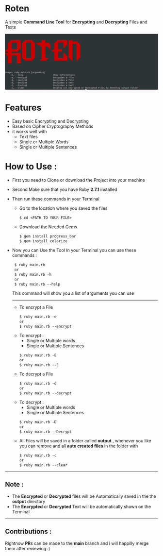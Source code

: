 # Roten
A simple **Command Line Tool** for **Encrypting** and **Decrypting** Files and Texts

![Screen Shot from Terminal](./screenshot.png)

# Features

* Easy basic Encrypting and Decrypting
* Based on Cipher Cryptography Methods
* it works well with
  * Text files
  * Single or Multiple Words
  * Single or Multiple Sentences

# How to Use :

* First you need to Clone or download the Project into your machine
* Second Make sure that you have Ruby **2.7.1** installed
* Then run these commands in your Terminal
    * Go to the location where you saved the files
      ```
      $ cd <PATH TO YOUR FILE>
      ```
    * Download the Needed Gems
      ```
      $ gem install progress_bar
      $ gem install colorize
      ```
* Now you can Use the Tool
  In your Terminal you can use these commands :
   ```
    $ ruby main.rb
    or
    $ ruby main.rb -h
    or
    $ ruby main.rb --help
    ```
    This command will show you a list of arguments you can use

  --------------------------
  * To encrypt a File
    ```
    $ ruby main.rb -e
    or
    $ ruby main.rb --encrypt
    ```
  * To encrypt :
    *  Single or Multiple words
    *  Single or Multiple Sentences
    ```
    $ ruby main.rb -E
    or
    $ ruby main.rb --E
    ```
  * To decrypt a File
    ```
    $ ruby main.rb -d
    or
    $ ruby main.rb --decrypt
    ```
  * To decrypt :
    *  Single or Multiple words
    *  Single or Multiple Sentences
    ```
    $ ruby main.rb -D
    or
    $ ruby main.rb --Decrypt
    ```
  * All Files will be saved in a folder called **output** , whenever you like you can remove and all **auto created files** in the folder with
    ```
    $ ruby main.rb -c
    or
    $ ruby main.rb --clear
    ```
-----------------------------------------
## Note :
  * The **Encrypted** or **Decrypted** files will be Automatically saved in the the **output** directory
  * The **Encrypted** or **Decrypted** Text will be automatically shown on the Terminal

------------------------------
## Contributions :
  Rightnow **PR**s can be made to the **main** branch and i will happilly merge them after reviewing :)
